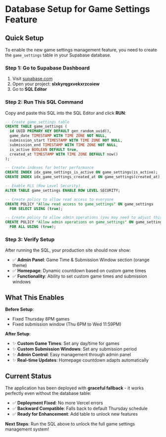 # Database Setup for Game Settings Feature

## Quick Setup

To enable the new game settings management feature, you need to create the `game_settings` table in your Supabase database.

### Step 1: Go to Supabase Dashboard
1. Visit [supabase.com](https://supabase.com)
2. Open your project: **slxkyrqgxvekxrzcoiew**
3. Go to **SQL Editor**

### Step 2: Run This SQL Command

Copy and paste this SQL into the SQL Editor and click **RUN**:

```sql
-- Create game_settings table
CREATE TABLE game_settings (
  id UUID PRIMARY KEY DEFAULT gen_random_uuid(),
  game_date TIMESTAMP WITH TIME ZONE NOT NULL,
  submission_start TIMESTAMP WITH TIME ZONE NOT NULL,
  submission_end TIMESTAMP WITH TIME ZONE NOT NULL,
  is_active BOOLEAN DEFAULT true,
  created_at TIMESTAMP WITH TIME ZONE DEFAULT now()
);

-- Create indexes for better performance
CREATE INDEX idx_game_settings_is_active ON game_settings(is_active);
CREATE INDEX idx_game_settings_created_at ON game_settings(created_at);

-- Enable RLS (Row Level Security)
ALTER TABLE game_settings ENABLE ROW LEVEL SECURITY;

-- Create policy to allow read access to everyone
CREATE POLICY "Allow read access to game_settings" ON game_settings
  FOR SELECT USING (true);

-- Create policy to allow admin operations (you may need to adjust this)
CREATE POLICY "Allow admin operations on game_settings" ON game_settings
  FOR ALL USING (true);
```

### Step 3: Verify Setup
After running the SQL, your production site should now show:
- ✅ **Admin Panel**: Game Time & Submission Window section (orange theme)
- ✅ **Homepage**: Dynamic countdown based on custom game times
- ✅ **Functionality**: Ability to set custom game times and submission windows

## What This Enables

**Before Setup**: 
- Fixed Thursday 8PM games
- Fixed submission window (Thu 6PM to Wed 11:59PM)

**After Setup**:
- ✨ **Custom Game Times**: Set any day/time for games
- ✨ **Custom Submission Windows**: Set any submission period
- ✨ **Admin Control**: Easy management through admin panel
- ✨ **Real-time Updates**: Homepage countdown adapts automatically

## Current Status

The application has been deployed with **graceful fallback** - it works perfectly even without the database table:

- ✅ **Deployment Fixed**: No more Vercel errors
- ✅ **Backward Compatible**: Falls back to default Thursday schedule
- ✅ **Ready for Enhancement**: Add table to unlock new features

**Next Steps**: Run the SQL above to unlock the full game settings management system!